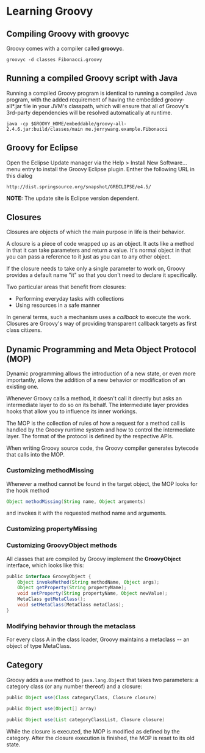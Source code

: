 # Learning Groovy

## Compiling Groovy with groovyc

Groovy comes with a compiler called **groovyc**.

`groovyc -d classes Fibonacci.groovy`

## Running a compiled Groovy script with Java

Running a compiled Groovy program is identical to running a compiled Java program, with the added requirement of having the embedded groovy-all*.jar file in your JVM's classpath, which will ensure that all of Groovy's 3rd-party dependencies will be resolved automatically at runtime.
```
java -cp $GROOVY_HOME/embeddable/groovy-all-2.4.6.jar:build/classes/main me.jerrywang.example.Fibonacci
```

## Groovy for Eclipse

Open the Eclipse Update manager via the Help > Install New Software... menu entry to install the Groovy Eclipse plugin.
Enther the following URL in this dialog
```
http://dist.springsource.org/snapshot/GRECLIPSE/e4.5/
```
**NOTE:** The update site is Eclipse version dependent.

## Closures

Closures are objects of which the main purpose in life is their behavior.

A closure is a piece of code wrapped up as an object. It acts like a method in that it can take parameters and return a value.
It's normal object in that you can pass a reference to it just as you can to any other object.

If the closure needs to take only a single parameter to work on, Groovy provides a default name "it" so that you don't need to declare it specifically.

Two particular areas that benefit from closures:
* Performing everyday tasks with collections
* Using resources in a safe manner

In general terms, such a mechanism uses a *callback* to execute the work.
Closures are Groovy's way of providing transparent callback targets as first class citizens.

## Dynamic Programming and Meta Object Protocol (MOP)

Dynamic programming allows the introduction of a new state, or even more importantly, allows the addition of a new behavior or modification of an existing one.

Whenever Groovy calls a method, it doesn't call it directly but asks an intermediate layer to do so on its behalf.
The intermediate layer provides hooks that allow you to influence its inner workings.

The MOP is the collection of rules of how a request for a method call is handled by the Groovy runtime system and how to control the intermediate layer.
The format of the protocol is defined by the respective APIs.

When writing Groovy source code, the Groovy compiler generates bytecode that calls into the MOP.

### Customizing methodMissing

Whenever a method cannot be found in the target object, the MOP looks for the hook method
```groovy
Object methodMissing(String name, Object arguments)
```
and invokes it with the requested method name and arguments.

### Customizing propertyMissing

### Customizing GroovyObject methods

All classes that are compiled by Groovy implement the **GroovyObject** interface, which looks like this:
```groovy
public interface GroovyObject {
	Object invokeMethod(String methodName, Object args);
	Object getProperty(String propertyName);
	void setProperty(String propertyName, Object newValue);
	MetaClass getMetaClass();
	void setMetaClass(MetaClass metaClass);
}
```

### Modifying behavior through the metaclass

For every class A in the class loader, Groovy maintains a metaclass -- an object of type MetaClass.

## Category

Groovy adds a `use` method to `java.lang.Object` that takes two parameters: a category class (or any number thereof) and a closure:
```groovy
public Object use(Class categoryClass, Closure closure)

public Object use(Object[] array)

public Object use(List categoryClassList, Closure closure)
```
While the closure is executed, the MOP is modified as defined by the category.
After the closure execution is finished, the MOP is reset to its old state.
